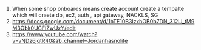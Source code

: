 1. When some shop onboards means create account create a tempalte which will craete db, ec2, auth , api gateway, NACKLS, SG 
2. https://docs.google.com/document/d/1bTE10B3lzxhOB0b7DN_312lJ_tM9M3Obk0UCFiZwUzY/edit
3. https://www.youtube.com/watch?v=vNDz6jqtR40&ab_channel=Jordanhasnolife
